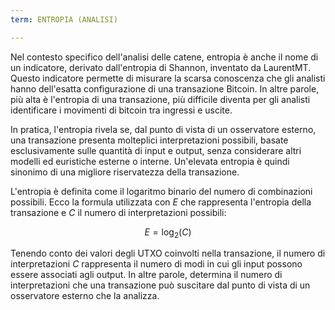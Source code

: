 ```yaml
---
term: ENTROPIA (ANALISI)

---
```

Nel contesto specifico dell'analisi delle catene, entropia è anche il nome di un indicatore, derivato dall'entropia di Shannon, inventato da LaurentMT. Questo indicatore permette di misurare la scarsa conoscenza che gli analisti hanno dell'esatta configurazione di una transazione Bitcoin. In altre parole, più alta è l'entropia di una transazione, più difficile diventa per gli analisti identificare i movimenti di bitcoin tra ingressi e uscite.

In pratica, l'entropia rivela se, dal punto di vista di un osservatore esterno, una transazione presenta molteplici interpretazioni possibili, basate esclusivamente sulle quantità di input e output, senza considerare altri modelli ed euristiche esterne o interne. Un'elevata entropia è quindi sinonimo di una migliore riservatezza della transazione.

L'entropia è definita come il logaritmo binario del numero di combinazioni possibili. Ecco la formula utilizzata con $E$ che rappresenta l'entropia della transazione e $C$ il numero di interpretazioni possibili:

$$
E = \log_2(C)
$$

Tenendo conto dei valori degli UTXO coinvolti nella transazione, il numero di interpretazioni $C$ rappresenta il numero di modi in cui gli input possono essere associati agli output. In altre parole, determina il numero di interpretazioni che una transazione può suscitare dal punto di vista di un osservatore esterno che la analizza.